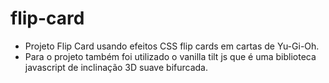 # flip-card
 * Projeto Flip Card usando efeitos CSS flip cards em cartas de Yu-Gi-Oh.
 * Para o projeto também foi utilizado o vanilla tilt js que é uma biblioteca javascript de inclinação 3D suave bifurcada.
